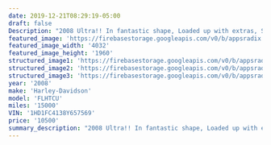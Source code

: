 ```yaml
---
date: 2019-12-21T08:29:19-05:00
draft: false
Description: "2008 Ultra!! In fantastic shape, Loaded up with extras, Stop in or call for a test ride. Warranty available for worry free riding. "
featured_image: 'https://firebasestorage.googleapis.com/v0/b/appsradix.appspot.com/o/images%2F20191213_113234.jpg?alt=media&token=cc3c847e-db16-485c-a8bd-ac9d8e764292'
featured_image_width: '4032'
featured_image_height: '1960'
structured_image1: 'https://firebasestorage.googleapis.com/v0/b/appsradix.appspot.com/o/images%2F20191213_113244.jpg?alt=media&token=74168e74-40b4-4b11-ae0a-ac84cad126b0'
structured_image2: 'https://firebasestorage.googleapis.com/v0/b/appsradix.appspot.com/o/images%2F20191213_113237.jpg?alt=media&token=817d4da9-29ee-458c-bb48-6dc45131728a'
structured_image3: 'https://firebasestorage.googleapis.com/v0/b/appsradix.appspot.com/o/images%2F20191213_113237.jpg?alt=media&token=817d4da9-29ee-458c-bb48-6dc45131728a'
year: '2008'
make: 'Harley-Davidson'
model: 'FLHTCU'
miles: '15000'
VIN: '1HD1FC4138Y657569'
price: '10500'
summary_description: "2008 Ultra!! In fantastic shape, Loaded up with extras, Stop in or call for a test ride. Warranty available for worry free riding. "
---
```


